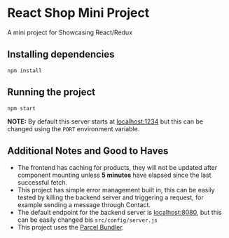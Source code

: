 # React Shop Mini Project

A mini project for Showcasing React/Redux

## Installing dependencies

```
npm install
```

## Running the project

```
npm start
```

__NOTE:__ By default this server starts at [localhost:1234](http://localhost:1234) but this can be changed using the `PORT` environment variable.

## Additional Notes and Good to Haves

* The frontend has caching for products, they will not be updated after component mounting unless __5 minutes__ have elapsed since the last successful fetch.
* This project has simple error management built in, this can be easily tested by killing the backend server and triggering a request, for example sending a message through Contact.
* The default endpoint for the backend server is [localhost:8080](http://localhost:8080), but this can be easily changed bis `src/config/server.js`
* This project uses the [Parcel Bundler](https://parceljs.org/).
